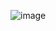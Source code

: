 ![image](https://cdn.discordapp.com/attachments/1252351500210933887/1309692014958481449/1732321725322.jpg?ex=6742813d&is=67412fbd&hm=22a1e1d78409c3bb7f698a5dd1d252bda0e6cda1715094cab0f14de4cd2bfd7f&)
